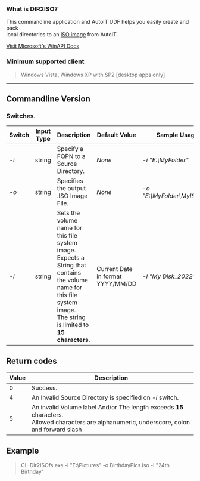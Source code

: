 

### What is DIR2ISO?
   
This commandline application and AutoIT UDF helps you easily create and pack <br>
local directories to an [ISO image](https://en.m.wikipedia.org/wiki/Optical_disc_image) from AutoIT.

[Visit Microsoft's WinAPI Docs](https://learn.microsoft.com/en-us/windows/win32/api/imapi2fs/nn-imapi2fs-ifilesystemimage)

### **Minimum** supported client

> Windows Vista, Windows XP with SP2 [desktop apps only]



<hr>

## Commandline Version

### Switches.


|Switch| Input Type  | Description | Default Value|Sample Usage|
|--|--|--|--|--|
| -*i* | string | Specify a FQPN to a Source Directory.| *None* | -*i "E:\MyFolder"*|
|-*o*  | string|  Specifies the output .ISO Image File.| *None*| -*o "E:\MyFolder\MyISO.iso"*|
|-*l*| string| Sets the volume name for this file system image.<br>Expects a String that contains the volume name for this file system image. <br> The string is limited to **15 characters**.| Current Date in format YYYY/MM/DD | -*l "My Disk_2022"* |


## Return codes

|Value | Description|
|--|--|
|0 | Success. |
|4| An Invalid Source Directory is specified on *-i* switch.|
|5| An invalid Volume label And/or The length exceeds **15** characters.<br>Allowed characters are alphanumeric, underscore, colon and forward slash|


## Example

> CL-Dir2ISOfs.exe -i "E:\Pictures" -o BirthdayPics.iso -l "24th Birthday"
